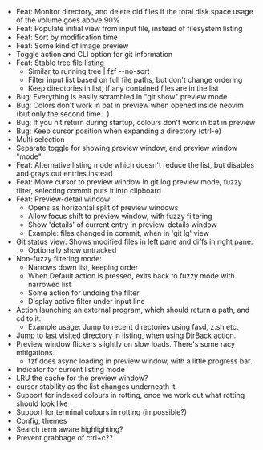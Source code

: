 * Feat: Monitor directory, and delete old files if the total disk space usage of the volume goes above 90%
* Feat: Populate initial view from input file, instead of filesystem listing
* Feat: Sort by modification time
* Feat: Some kind of image preview
* Toggle action and CLI option for git information
* Feat: Stable tree file listing
  - Similar to running tree | fzf --no-sort
  - Filter input list based on full file paths, but don't change ordering
  - Keep directories in list, if any contained files are in the list
* Bug: Everything is easily scrambled in "git show" preview mode
* Bug: Colors don't work in bat in preview when opened inside neovim (but only the second time...)
* Bug: If you hit return during startup, colours don't work in bat in preview
* Bug: Keep cursor position when expanding a directory (ctrl-e)
* Multi selection
* Separate toggle for showing preview window, and preview window "mode"
* Feat: Alternative listing mode which doesn't reduce the list, but disables and grays out entries instead
* Feat: Move cursor to preview window in git log preview mode, fuzzy filter, selecting commit puts it into clipboard
* Feat: Preview-detail window:
  - Opens as horizontal split of preview windows
  - Allow focus shift to preview window, with fuzzy filtering
  - Show 'details' of current entry in preview-details window
  - Example: files changed in commit, when in 'git lg' view
* Git status view: Shows modified files in left pane and diffs in right pane:
  - Optionally show untracked
* Non-fuzzy filtering mode:
    - Narrows down list, keeping order
    - When Default action is pressed, exits back to fuzzy mode with narrowed list
    - Some action for undoing the filter
    - Display active filter under input line
* Action launching an external program, which should return a path, and cd to it:
  - Example usage: Jump to recent directories using fasd, z.sh etc.
* Jump to last visited directory in listing, when using DirBack action.
* Preview window flickers slightly on slow loads. There's some racy mitigations.
  - fzf does async loading in preview window, with a little progress bar.
* Indicator for current listing mode
* LRU the cache for the preview window?
* cursor stability as the list changes underneath it
* Support for indexed colours in rotting, once we work out what rotting should look like
* Support for terminal colours in rotting (impossible?)
* Config, themes
* Search term aware highlighting?
* Prevent grabbage of ctrl+c??
